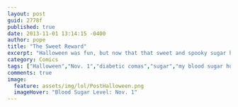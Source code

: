 ```yaml
---
layout: post
guid: 2778f
published: true
date: 2013-11-01 13:14:15 -0400
author: pope
title: "The Sweet Reward"
excerpt: "Halloween was fun, but now that that sweet and spooky sugar high has worn off, it\'s back to reality. Good thing we didn\'t overdo it last night, right guys? Guys?"
category: Comics
tags: ["Halloween","Nov. 1","diabetic comas","sugar","my blood sugar hurts","nutrition is hard","holidays"]
comments: true 
image:
  feature: assets/img/lol/PostHalloween.png
  imageHover: "Blood Sugar Level: Nov. 1"
---
```


